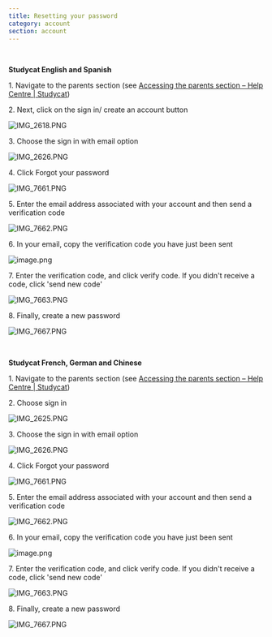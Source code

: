 ```yaml
---
title: Resetting your password
category: account
section: account
---
```

 


**Studycat English and Spanish**


1\. Navigate to the parents section (see [Accessing the parents section – Help Centre \| Studycat](https://help.studycat.com/hc/en-us/articles/34518228622105/preview/eyJhbGciOiJIUzI1NiJ9.eyJpZCI6MzQ1MTgyMjg2MjIxMDUsImV4cCI6MTcyMDQxMjU1MX0.8DEe5gqzcwGhn9YtGOdFZJbwEjnL1d_JV4GHmWuDeF8))


2\. Next, click on the sign in/ create an account button


![IMG_2618.PNG](https://help.studycat.com/hc/article_attachments/34482878992025)


3\. Choose the sign in with email option


![IMG_2626.PNG](https://help.studycat.com/hc/article_attachments/34482878995737)


4\. Click Forgot your password


![IMG_7661.PNG](https://help.studycat.com/hc/article_attachments/34469007160729)


5\. Enter the email address associated with your account and then send a verification code


![IMG_7662.PNG](https://help.studycat.com/hc/article_attachments/34469007168281)


6\. In your email, copy the verification code you have just been sent


![image.png](https://help.studycat.com/hc/article_attachments/34469007171481)


7\. Enter the verification code, and click verify code. If you didn't receive a code, click 'send new code'


![IMG_7663.PNG](https://help.studycat.com/hc/article_attachments/34469007173273)


8\. Finally, create a new password


![IMG_7667.PNG](https://help.studycat.com/hc/article_attachments/34469053229337)


 


**Studycat French, German and Chinese**


1\. Navigate to the parents section (see [Accessing the parents section – Help Centre \| Studycat](https://help.studycat.com/hc/en-us/articles/34518228622105/preview/eyJhbGciOiJIUzI1NiJ9.eyJpZCI6MzQ1MTgyMjg2MjIxMDUsImV4cCI6MTcyMDQxMjU1MX0.8DEe5gqzcwGhn9YtGOdFZJbwEjnL1d_JV4GHmWuDeF8))


2\. Choose sign in


![IMG_2625.PNG](https://help.studycat.com/hc/article_attachments/34482879039257)


3\. Choose the sign in with email option


![IMG_2626.PNG](https://help.studycat.com/hc/article_attachments/34482878995737)


4\. Click Forgot your password


![IMG_7661.PNG](https://help.studycat.com/hc/article_attachments/34469007160729)


5\. Enter the email address associated with your account and then send a verification code


![IMG_7662.PNG](https://help.studycat.com/hc/article_attachments/34469007168281)


6\. In your email, copy the verification code you have just been sent


![image.png](https://help.studycat.com/hc/article_attachments/34469007171481)


7\. Enter the verification code, and click verify code. If you didn't receive a code, click 'send new code'


![IMG_7663.PNG](https://help.studycat.com/hc/article_attachments/34469007173273)


8\. Finally, create a new password


![IMG_7667.PNG](https://help.studycat.com/hc/article_attachments/34469053229337)


 


 

